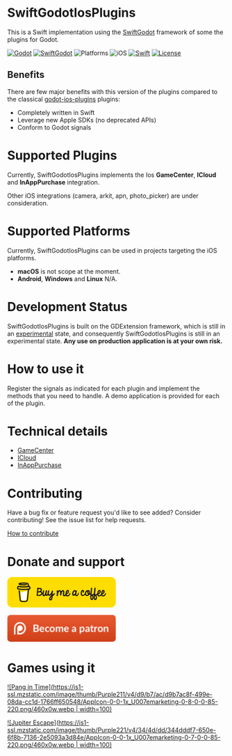 # SwiftGodotIosPlugins

This is a Swift implementation using the [SwiftGodot](https://github.com/migueldeicaza/SwiftGodot/) framework of some the plugins for Godot.

[![Godot](https://img.shields.io/badge/Godot%20Engine-4.3-blue.svg)](https://github.com/godotengine/godot/)
[![SwiftGodot](https://img.shields.io/badge/SwiftGodot-main-blue.svg)](https://github.com/migueldeicaza/SwiftGodot/)
![Platforms](https://img.shields.io/badge/platforms-iOS-333333.svg?style=flat)
![iOS](https://img.shields.io/badge/iOS-17+-green.svg?style=flat)
[![Swift](https://img.shields.io/badge/Swift-5.9.1-blue.svg)](https://www.swift.org/)
[![License](https://img.shields.io/badge/license-MIT-lightgrey.svg?maxAge=2592000)](https://github.com/zt-pawer/SwiftGodotGameCenter/blob/main/LICENSE)

## Benefits

There are few major benefits with this version of the plugins compared to the classical [godot-ios-plugins](https://github.com/godot-sdk-integrations/godot-ios-plugins) plugins:
- Completely written in Swift
- Leverage new Apple SDKs (no deprecated APIs)
- Conform to Godot signals 

# Supported Plugins

Currently, SwiftGodotIosPlugins implements the Ios **GameCenter**, **ICloud** and **InAppPurchase** integration.

Other iOS integrations (camera, arkit, apn, photo_picker) are under consideration.

# Supported Platforms

Currently, SwiftGodotIosPlugins can be used in projects targeting the iOS platforms. 
- **macOS** is not scope at the moment.
- **Android**, **Windows** and **Linux** N/A.


# Development Status

SwiftGodotIosPlugins is built on the GDExtension framework, which is still in an [experimental](https://docs.godotengine.org/en/stable/tutorials/scripting/gdextension/what_is_gdextension.html#differences-between-gdextension-and-c-modules) state, and consequently SwiftGodotIosPlugins is still in an experimental state. **Any use on production application is at your own risk.**

# How to use it

Register the signals as indicated for each plugin and implement the methods that you need to handle. A demo application is provided for each of the plugin.

# Technical details
- [GameCenter](GameCenter/README.md)
- [ICloud](ICloud/README.md)
- [InAppPurchase](InAppPurchase/README.md)

# Contributing

Have a bug fix or feature request you'd like to see added? Consider contributing! See the issue list for help requests.

[How to contribute](https://docs.github.com/en/get-started/exploring-projects-on-github/contributing-to-a-project)

# Donate and support

[![Buy me a coffee](.github/bmc-button.png)](https://buymeacoffee.com/ztpawer)

[![Become a patreon](.github/patreon-button.png)](https://patreon.com/ztpawer)

# Games using it
[![Pang in Time](https://is1-ssl.mzstatic.com/image/thumb/Purple211/v4/d9/b7/ac/d9b7ac8f-499e-08da-cc1d-1766ff650548/AppIcon-0-0-1x_U007emarketing-0-8-0-0-85-220.png/460x0w.webp | width=100)](https://apps.apple.com/us/app/pang-in-time/id6499503406)

[![Jupiter Escape](https://is1-ssl.mzstatic.com/image/thumb/Purple221/v4/34/4d/dd/344dddf7-650e-6f8b-7136-2e5093a3d84e/AppIcon-0-0-1x_U007emarketing-0-7-0-0-85-220.png/460x0w.webp | width=100)](https://apps.apple.com/us/app/jupiter-escape/id6476010007)
